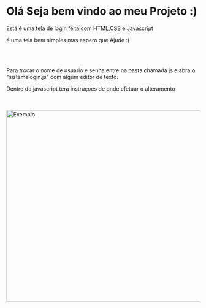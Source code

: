 <h1>Olá Seja bem vindo ao meu Projeto :)</h1>
    <p>Está é uma tela de login feita com HTML,CSS e Javascript</p>
    <p>é uma tela bem simples mas espero que Ajude :)</p>
    <br><br>
    <p>Para trocar o nome de usuario e senha entre na pasta chamada js e abra o "sistemalogin.js" com algum editor de texto.</p>
    <p>Dentro do javascript tera instruçoes de onde efetuar o alteramento </p>
    <br><br>
<img height="500px" width="900px" src="https://i.imgur.com/c8S0Zsl.png" alt="Exemplo">
